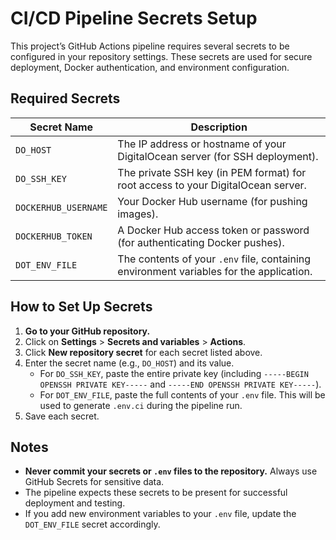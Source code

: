 # CI/CD Pipeline Secrets Setup

This project’s GitHub Actions pipeline requires several secrets to be configured in your repository settings. These secrets are used for secure deployment, Docker authentication, and environment configuration.

## Required Secrets

| Secret Name           | Description                                                                                 |
|----------------------|---------------------------------------------------------------------------------------------|
| `DO_HOST`            | The IP address or hostname of your DigitalOcean server (for SSH deployment).                |
| `DO_SSH_KEY`         | The private SSH key (in PEM format) for root access to your DigitalOcean server.            |
| `DOCKERHUB_USERNAME` | Your Docker Hub username (for pushing images).                                              |
| `DOCKERHUB_TOKEN`    | A Docker Hub access token or password (for authenticating Docker pushes).                   |
| `DOT_ENV_FILE`       | The contents of your `.env` file, containing environment variables for the application.      |

## How to Set Up Secrets

1. **Go to your GitHub repository.**
2. Click on **Settings** > **Secrets and variables** > **Actions**.
3. Click **New repository secret** for each secret listed above.
4. Enter the secret name (e.g., `DO_HOST`) and its value.
   - For `DO_SSH_KEY`, paste the entire private key (including `-----BEGIN OPENSSH PRIVATE KEY-----` and `-----END OPENSSH PRIVATE KEY-----`).
   - For `DOT_ENV_FILE`, paste the full contents of your `.env` file. This will be used to generate `.env.ci` during the pipeline run.
5. Save each secret.

## Notes

- **Never commit your secrets or `.env` files to the repository.** Always use GitHub Secrets for sensitive data.
- The pipeline expects these secrets to be present for successful deployment and testing.
- If you add new environment variables to your `.env` file, update the `DOT_ENV_FILE` secret accordingly.
